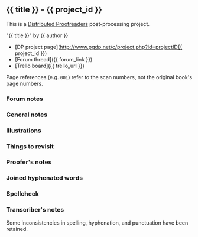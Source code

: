 ## {{ title }} - {{ project_id }} ##

This is a [Distributed Proofreaders](http://www.pgdp.net/) post-processing project.

"{{ title }}" by {{ author }}

- [DP project page](http://www.pgdp.net/c/project.php?id=projectID{{ project_id }})
- [Forum thread]({{ forum_link }})
- [Trello board]({{ trello_url }})

Page references (e.g. `001`) refer to the scan numbers, not the original book's page numbers.

### Forum notes ###

### General notes ###

### Illustrations ###

### Things to revisit ###

### Proofer's notes ###

### Joined hyphenated words ###

### Spellcheck ###

### Transcriber's notes ###

Some inconsistencies in spelling, hyphenation, and punctuation have been
retained.
